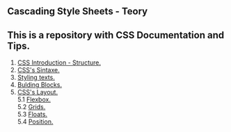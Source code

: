 ## Cascading Style Sheets - Teory
This is a repository with CSS Documentation and Tips.
--
1. [CSS Introduction - Structure.](https://developer.mozilla.org/en-US/docs/Learn/CSS/First_steps/How_CSS_is_structured)
2. [CSS's Sintaxe.](https://developer.mozilla.org/pt-BR/docs/Web/CSS/Syntax)
3. [Styling texts.](https://developer.mozilla.org/pt-BR/docs/Learn/CSS/Styling_text)
4. [Bulding Blocks.](https://developer.mozilla.org/pt-BR/docs/Learn/CSS/Building_blocks)
5. [CSS's Layout.](https://developer.mozilla.org/pt-BR/docs/Learn/CSS/CSS_layout)    
    5.1 [Flexbox.](https://developer.mozilla.org/pt-BR/docs/Learn/CSS/CSS_layout/Flexbox)   
    5.2 [Grids.](https://developer.mozilla.org/en-US/docs/Learn/CSS/CSS_layout/Grids)   
    5.3 [Floats.](https://developer.mozilla.org/en-US/docs/Learn/CSS/CSS_layout/Floats)   
    5.4 [Position.](https://developer.mozilla.org/en-US/docs/Learn/CSS/CSS_layout/Positioning)    
